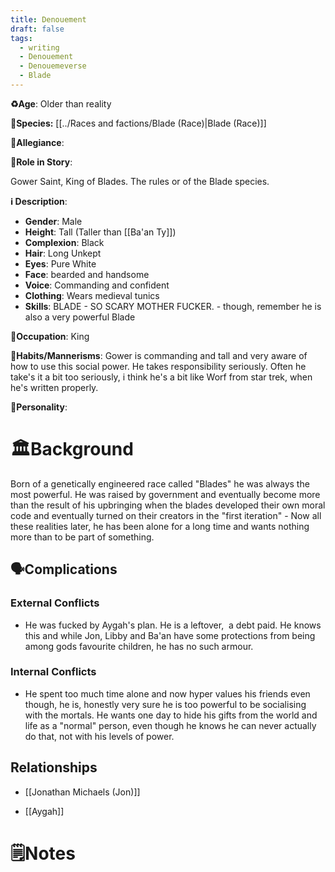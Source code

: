 ```yaml
---
title: Denouement
draft: false
tags:
  - writing
  - Denouement
  - Denouemeverse
  - Blade
---
```


**♻️Age**:  Older than  reality

👾**Species:** [[../Races and factions/Blade (Race)|Blade (Race)]]

🏅**Allegiance**:

**🎲Role in Story**: 

Gower Saint, King of Blades. The rules or of the Blade species.

**ℹ️ Description**: 
* **Gender**:  Male
* **Height**:  Tall (Taller than [[Ba'an Ty]])
* **Complexion**: Black
* **Hair**: Long Unkept
* **Eyes**:  Pure White
* **Face**: bearded and handsome
* **Voice**: Commanding and confident
* **Clothing**:  Wears medieval tunics
* **Skills**: BLADE - SO SCARY MOTHER FUCKER. - though, remember he is also a very powerful Blade

**💼Occupation**: King

**🎺Habits/Mannerisms**: Gower is commanding and tall and very aware of how to use this social power. He takes responsibility seriously. Often he take's it a bit too seriously, i think he's a bit like Worf from star trek, when he's written properly.

**🧨Personality**: 

# 🏛️Background

Born of a genetically engineered race called "Blades" he was always the most powerful. He was raised by government and eventually become more than the result of his upbringing when the blades developed their own moral code and eventually turned on their creators in the "first iteration" - Now all these realities later, he has been alone for a long time and wants nothing more than to be part of something.

## 🗣️Complications

### **External Conflicts**

- He was fucked by Aygah's plan. He is a leftover,  a debt paid. He knows this and while Jon, Libby and Ba'an have some protections from being among gods favourite children, he has no such armour.

### **Internal Conflicts**

- He spent too much time alone and now hyper values his friends even though, he is, honestly very sure he is too powerful to be socialising with the mortals. He wants one day to hide his gifts from the world and life as a "normal" person, even though he knows he can never actually do that, not with his levels of power.

## Relationships

- [[Jonathan Michaels (Jon)]]

- [[Aygah]]

# 🗒️Notes
